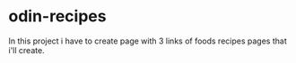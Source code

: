 # odin-recipes
In this project i have to create page with 3 links of foods recipes pages that i'll create.
